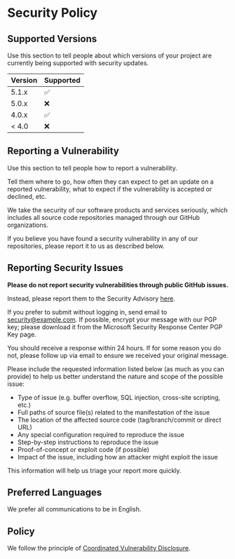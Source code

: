 # Security Policy

## Supported Versions

Use this section to tell people about which versions of your project are
currently being supported with security updates.

| Version | Supported          |
| ------- | ------------------ |
| 5.1.x   | :white_check_mark: |
| 5.0.x   | :x:                |
| 4.0.x   | :white_check_mark: |
| < 4.0   | :x:                |

## Reporting a Vulnerability

Use this section to tell people how to report a vulnerability.

Tell them where to go, how often they can expect to get an update on a
reported vulnerability, what to expect if the vulnerability is accepted or
declined, etc.

We take the security of our software products and services seriously, which includes all source code repositories managed through our GitHub organizations.

If you believe you have found a security vulnerability in any of our repositories, please report it to us as described below.

## Reporting Security Issues

**Please do not report security vulnerabilities through public GitHub issues.**

Instead, please report them to the Security Advisory [here](https://github.com/your-org/your-repo/security/advisories/new).

If you prefer to submit without logging in, send email to security@example.com. If possible, encrypt your message with our PGP key; please download it from the Microsoft Security Response Center PGP Key page.

You should receive a response within 24 hours. If for some reason you do not, please follow up via email to ensure we received your original message.

Please include the requested information listed below (as much as you can provide) to help us better understand the nature and scope of the possible issue:

* Type of issue (e.g. buffer overflow, SQL injection, cross-site scripting, etc.)
* Full paths of source file(s) related to the manifestation of the issue
* The location of the affected source code (tag/branch/commit or direct URL)
* Any special configuration required to reproduce the issue
* Step-by-step instructions to reproduce the issue
* Proof-of-concept or exploit code (if possible)
* Impact of the issue, including how an attacker might exploit the issue

This information will help us triage your report more quickly.

## Preferred Languages

We prefer all communications to be in English.

## Policy

We follow the principle of [Coordinated Vulnerability Disclosure](https://www.microsoft.com/en-us/msrc/cvd). 